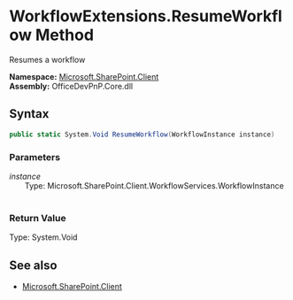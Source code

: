 # WorkflowExtensions.ResumeWorkflow Method  
Resumes a workflow  

**Namespace:** [Microsoft.SharePoint.Client](Microsoft.SharePoint.Client.md)  
**Assembly:** OfficeDevPnP.Core.dll  
## Syntax
```C#
public static System.Void ResumeWorkflow(WorkflowInstance instance)
```
### Parameters
*instance*  
&emsp;&emsp;Type: Microsoft.SharePoint.Client.WorkflowServices.WorkflowInstance  
&emsp;&emsp;  
  
### Return Value
Type: System.Void  

## See also
- [Microsoft.SharePoint.Client](Microsoft.SharePoint.Client.md)

